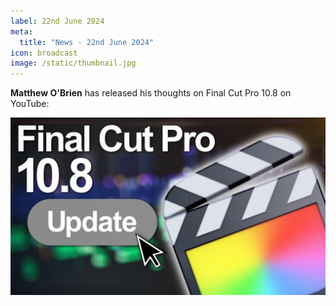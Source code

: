 ```yaml
---
label: 22nd June 2024
meta:
  title: "News - 22nd June 2024"
icon: broadcast
image: /static/thumbnail.jpg
---
```


**Matthew O'Brien** has released his thoughts on Final Cut Pro 10.8 on YouTube:

[![](/static/youtube-matthew-obrien-fcp10-8.jpeg)](https://www.youtube.com/watch?v=kRIRlBQR3S0)